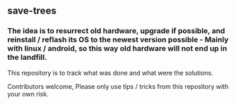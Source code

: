 ## save-trees 

### The idea is to resurrect old hardware, upgrade if possible, and reinstall / reflash its OS to the newest version possible - Mainly with linux / android, so this way old hardware will not end up in the landfill. 

This repository is to track what was done and what were the solutions. 

Contributors welcome, Please only use tips / tricks from this repository with your own risk.

